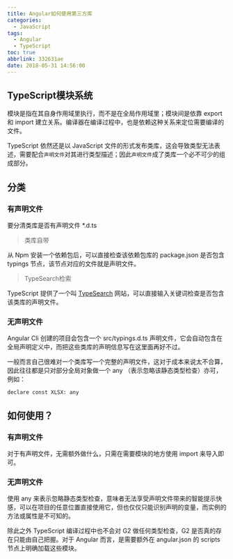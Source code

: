 ```yaml
---
title: Angular如何使用第三方库
categories:
  - JavaScript
tags:
  - Angular
  - TypeScript
toc: true
abbrlink: 332631ae
date: 2018-05-31 14:56:00
---
```


## TypeScript模块系统

模块是指在其自身作用域里执行，而不是在全局作用域里；模块间是依靠 export 和 import 建立关系。编译器在编译过程中，也是依赖这种关系来定位需要编译的文件。

TypeScript 依然还是以 JavaScript 文件的形式发布类库，这会导致类型无法表述，需要配合`声明文件`对其进行类型描述；因此`声明文件`成了类库一个必不可少的组成部分。

## 分类
### 有声明文件
要分清类库是否有声明文件 *.d.ts
> 类库自带

从 Npm 安装一个依赖包后，可以直接检查该依赖包库的 package.json 是否包含 typings 节点，该节点对应的文件就是声明文件。
> TypeSearch检索

TypeScript 提供了一个叫 [TypeSearch](https://microsoft.github.io/TypeSearch/) 网站，可以直接输入关键词检查是否包含该类库的声明文件。
### 无声明文件
Angular Cli 创建的项目会包含一个 src/typings.d.ts 声明文件，它会自动包含在全局声明定义中，而把这些类库的声明信息写在这里面再好不过。

一般而言自己很难对一个类库写一个完整的声明文件，这对于成本来说太不合算，因此往往都是只对部分全局对象做一个 any （表示忽略该静态类型检查）亦可，例如：
```
declare const XLSX: any
```
## 如何使用？
### 有声明文件
对于有声明文件，无需额外做什么，只需在需要模块的地方使用 import 来导入即可。
### 无声明文件
使用 any 来表示忽略静态类型检查，意味者无法享受声明文件带来的智能提示快感，可以在项目的任意位置直接使用它，但也仅仅只能识别声明的变量，而实例的方法或属性是不可知的。

除此之外 TypeScript 编译过程中也不会对 G2 做任何类型检查，G2 是否真的存在只能由自己把握。对于 Angular 而言，是需要额外在 angular.json 的 scripts 节点上明确加载这些模块。